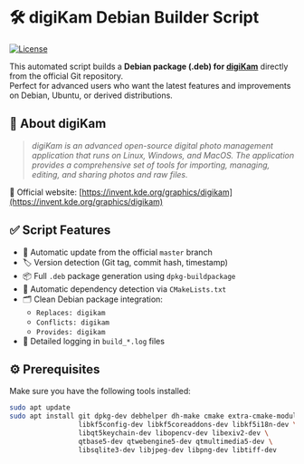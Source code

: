 # 🛠️ digiKam Debian Builder Script

[![License](https://img.shields.io/badge/license-GPLv3-blue.svg)](LICENSE)

This automated script builds a **Debian package (.deb) for [digiKam](https://invent.kde.org/graphics/digikam)** directly from the official Git repository.  
Perfect for advanced users who want the latest features and improvements on Debian, Ubuntu, or derived distributions.

## 📸 About digiKam

> *digiKam is an advanced open-source digital photo management application that runs on Linux, Windows, and MacOS. The application provides a comprehensive set of tools for importing, managing, editing, and sharing photos and raw files.*

🔗 Official website: [https://invent.kde.org/graphics/digikam](https://invent.kde.org/graphics/digikam)

## ✅ Script Features

- 🔁 Automatic update from the official `master` branch
- 🏷️ Version detection (Git tag, commit hash, timestamp)
- 📦 Full `.deb` package generation using `dpkg-buildpackage`
- 🔧 Automatic dependency detection via `CMakeLists.txt`
- 🗂️ Clean Debian package integration:
  - `Replaces: digikam`
  - `Conflicts: digikam`
  - `Provides: digikam`
- 📜 Detailed logging in `build_*.log` files

## ⚙️ Prerequisites

Make sure you have the following tools installed:

```bash
sudo apt update
sudo apt install git dpkg-dev debhelper dh-make cmake extra-cmake-modules \
                 libkf5config-dev libkf5coreaddons-dev libkf5i18n-dev \
                 libqt5keychain-dev libopencv-dev libexiv2-dev \
                 qtbase5-dev qtwebengine5-dev qtmultimedia5-dev \
                 libsqlite3-dev libjpeg-dev libpng-dev libtiff-dev
